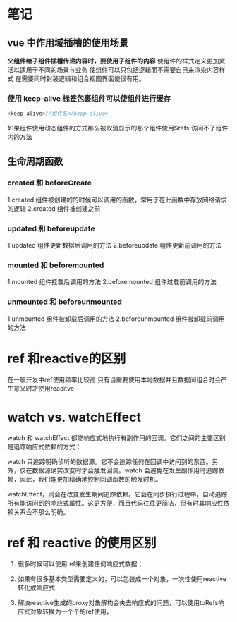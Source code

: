 # 笔记

## vue 中作用域插槽的使用场景

**父组件给子组件插槽传递内容时，要使用子组件的内容**
使组件的样式定义更加灵活以适用于不同的场景与业务
使组件可以只包括逻辑而不需要自己来渲染内容样式
在需要同时封装逻辑和组合视图界面使很有用。

### 使用 keep-alive 标签包裹组件可以使组件进行缓存

```js
<keep-alive>//组件名</keep-alive>
```

如果组件使用动态组件的方式那么被取消显示的那个组件使用$refs 访问不了组件内的方法

## 生命周期函数

### created 和 beforeCreate

1.created 组件被创建的的时候可以调用的函数，常用于在此函数中存放网络请求的逻辑
2.created 组件被创建之前

### updated 和 beforeupdate

1.updated 组件更新数据后调用的方法
2.beforeupdate 组件更新前调用的方法

### mounted 和 beforemounted

1.mounted 组件挂载后调用的方法
2.beforemounted 组件过载前调用的方法

### unmounted 和 beforeunmounted

1.unmounted 组件被卸载后调用的方法
2.beforeunmounted 组件被卸载前调用的方法


# ref 和reactive的区别
在一般开发中ref使用频率比较高
只有当需要使用本地数据并且数据间组合时会产生意义时才使用reacitve

# watch vs. watchEffect
watch 和 watchEffect 都能响应式地执行有副作用的回调。它们之间的主要区别是追踪响应式依赖的方式：

watch 只追踪明确侦听的数据源。它不会追踪任何在回调中访问到的东西。另外，仅在数据源确实改变时才会触发回调。watch 会避免在发生副作用时追踪依赖，因此，我们能更加精确地控制回调函数的触发时机。

watchEffect，则会在改变发生期间追踪依赖。它会在同步执行过程中，自动追踪所有能访问到的响应式属性。这更方便，而且代码往往更简洁，但有时其响应性依赖关系会不那么明确。

# ref 和 reactive 的使用区别
1. 很多时候可以使用ref来创建任何响应式数据；

2. 如果有很多基本类型需要定义的，可以包装成一个对象，一次性使用reactive转化成响应式

3. 解决reactive生成的proxy对象解构会失去响应式的问题，可以使用toRefs响应式对象转换为一个个的ref使用，
